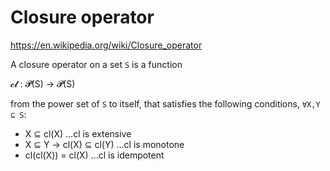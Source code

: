 # Closure operator

https://en.wikipedia.org/wiki/Closure_operator

A closure operator on a set `S` is a function

𝓬𝓵 : 𝓟(S) -> 𝓟(S)

from the power set of `S` to itself, that satisfies the following conditions, `∀X,Y ⊆ S`:
* X ⊆ cl(X)               ...cl is extensive
* X ⊆ Y -> cl(X) ⊆ cl(Y)  ...cl is monotone
* cl(cl(X)) = cl(X)       ...cl is idempotent
